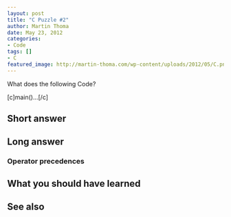 ```yaml
---
layout: post
title: "C Puzzle #2"
author: Martin Thoma
date: May 23, 2012
categories: 
- Code
tags: []
- C
featured_image: http://martin-thoma.com/wp-content/uploads/2012/05/C.png
---
```

What does the following Code?

[c]main()...[/c]

<h2>Short answer</h2>
<h2>Long answer</h2>
<h3>Operator precedences</h3>

<h2>What you should have learned</h2>
<h2>See also</h2>
